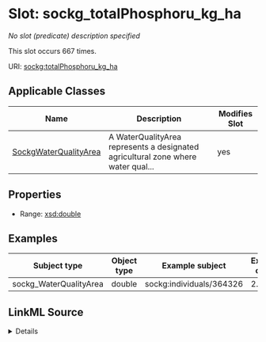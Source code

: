 

# Slot: sockg_totalPhosphoru_kg_ha


_No slot (predicate) description specified_






This slot occurs 667 times.


URI: [sockg:totalPhosphoru_kg_ha](https://idir.uta.edu/sockg-ontology/docs/totalPhosphoru_kg_ha)



<!-- no inheritance hierarchy -->





## Applicable Classes

| Name | Description | Modifies Slot |
| --- | --- | --- |
| [SockgWaterQualityArea](../classes/SockgWaterQualityArea.md) | A WaterQualityArea represents a designated agricultural zone where water qual... |  yes  |







## Properties

* Range: [xsd:double](http://www.w3.org/2001/XMLSchema#double)






## Examples

| Subject type | Object type | Example subject | Example object | Occurrences |
| --- | --- | --- | --- | --- |
| sockg_WaterQualityArea | double | sockg:individuals/364326 | 2.07584 | 667 |




## LinkML Source

<details>

```yaml
name: sockg_totalPhosphoru_kg_ha
annotations:
  count:
    tag: count
    value: 667
description: No slot (predicate) description specified
examples:
- object:
    example_object: '2.07584'
    example_object_type: double
    example_predicate: sockg:totalPhosphoru_kg_ha
    example_subject: sockg:individuals/364326
    example_subject_type: sockg_WaterQualityArea
from_schema: soc-kg
rank: 1000
slot_uri: sockg:totalPhosphoru_kg_ha
alias: sockg_totalPhosphoru_kg_ha
domain_of:
- sockg_WaterQualityArea
range: double

```
</details>